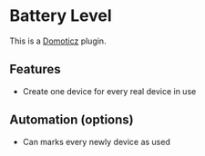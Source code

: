 # Battery Level
This is a [Domoticz](https://www.domoticz.com/) plugin.

## Features
* Create one device for every real device in use

## Automation (options)
* Can marks every newly device as used